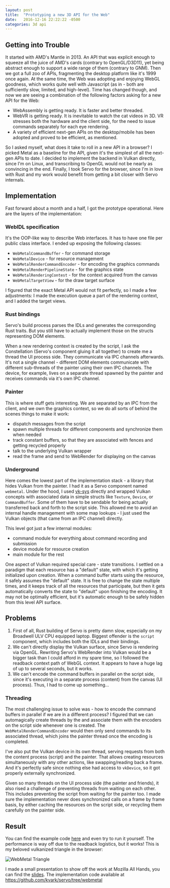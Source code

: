 ```yaml
---
layout: post
title:  "Prototyping a new 3D API for the Web"
date:   2016-12-16 22:22:22 -0500
categories: 3d api
---
```

## Getting into Trouble
It started with AMD's Mantle in 2013. An API that was explicit enough to squeeze all the juice of AMD's cards (contrary to OpenGL/D3D11), yet being abstract enough to support a wide range of them (contrary to GNM). Then we got a full zoo of APIs, fragmenting the desktop platform like it's 1999 once again. At the same time, the Web was adopting and enjoying WebGL goodness, which works quite well with Javascript (as in - both are sufficiently slow, limited, and high-level). Time has changed though, and now we are seeing a combination of the following factors asking for a new API for the Web:
  - WebAssembly is getting ready. It is faster and better threaded.
  - WebVR is getting ready. It is inevitable to watch the cat videos in 3D. VR stresses both the hardware and the client side, for the need to issue commands separately for each eye rendering.
  - A variety of efficient next-gen APIs on the desktop/mobile has been adopted and proved to be efficient, as mentioned.

So I asked myself, what does it take to roll in a new API in a browser? I picked Metal as a baseline for the API, given it's the simplest of all the next-gen APIs to date. I decided to implement the backend in Vulkan directly, since I'm on Linux, and transcribing to OpenGL would not be nearly as convincing in the end. Finally, I took Servo for the browser, since I'm in love with Rust and my work would benefit from getting a bit closer with Servo internals.

## Implementation
Fast forward about a month and a half, I got the prototype operational. Here are the layers of the implementation:

### WebIDL specification

It's the OOP-like way to describe Web interfaces. It has to have one file per public class interface. I ended up exposing the following classes:
  - `WebMetalCommandBuffer` - for command storage
  - `WebMetalDevice` - for resource management
  - `WebMetalRenderCommandEncoder` - for encoding the graphics commands
  - `WebMetalRenderPipelineState` - for the graphics state
  - `WebMetalRenderingContest` - for the context acquired from the canvas
  - `WebMetalTargetView` - for the draw target surface

I figured that the exact Metal API would not fit perfectly, so I made a few adjustments: I made the execution queue a part of the rendering context, and I added the target views.

### Rust bindings

Servo's build process parses the IDLs and generates the corresponding Rust traits. But you still have to actually implement those on the structs representing DOM elements.

When a new rendering context is created by the script, I ask the Constellation (Servo's component gluing it all together) to create me a 
thread the UI process side. They communicate via IPC channels afterwards. It's not a single channel - different DOM elements communicate with different sub-threads of the painter using their own IPC channels. The device, for example, lives on a separate thread spawned by the painter and receives commands via it's own IPC channel.

### Painter

This is where stuff gets interesting. We are separated by an IPC from the client, and we own the graphics context, so we do all sorts of behind the scenes things to make it work:
  - dispatch messages from the script
  - spawn multiple threads for different components and synchronize them when needed
  - track constant buffers, so that they are associated with fences and getting recycled properly
  - talk to the underlying Vulkan wrapper
  - read the frame and send to WebRender for displaying on the canvas

### Underground

Here comes the lowest part of the implementation stack - a library that hides Vulkan from the painter. I had it as a Servo component named `webmetal`. Under the hood, I used [vk-sys](https://crates.io/crates/vk-sys) directly and wrapped Vulkan concepts with associated data in simple structs like `Texture`, `Device`, or `CommandBuffer`. Some of them have to be sendable for being actually transferred back and forth to the script side. This allowed me to avoid an internal handle management with some map lookups - I just used the Vulkan objects (that came from an IPC channel) directly.

This level got just a few internal modules:
  - command module for everything about command recording and submission
  - device module for resource creation
  - main module for the rest

One aspect of Vulkan required special care - state transitions. I settled on a paradigm that each resource has a "default" state, with which it's getting initialized upon creation. When a command buffer starts using the resource, it safely assumes the "default" state. It is free to change the state multiple times, and it keeps track of all the resources that participate, but then it gets automatically converts the state to "default" upon finishing the encoding. It may not be optimally efficient, but it's automatic enough to be safely hidden from this level API surface.

## Problems

 1. First of all, Rust building of Servo is pretty damn slow, especially on my Broadwell ULV CPU equipped laptop. Biggest offender is the `script` component, which includes both the IDLs and their bindings.
 2. We can't directly display the Vulkan surface, since Servo is rendering via OpenGL. Rewriting Servo's WebRender into Vulkan would be a bigger task than I could afford in my spare time, so I followed the readback context path of WebGL context. It appears to have a huge lag of up to several seconds, but it works.
 3. We can't encode the command buffers in parallel on the script side, since it's executing in a separate process (content) from the canvas (UI process). Thus, I had to come up something...
 
### Threading

The most challenging issue to solve was - how to encode the command buffers in parallel if we are in a different process? I figured that we can automagically create threads by the 
and associate them with the encoders on the script side whenever one is created. The `WebMetalRenderCommandEncoder` would then only send commands to its associated thread, which joins the painter thread once the encoding is completed.

I've also put the Vulkan device in its own thread, serving requests from both the content process (script) and the painter. That allows creating resources simultaneously with any other actions, like swapping/reading back a frame. And it's perfectly safe since nothing else had access to `vkDevice`, so it got properly externally synchronized.

Given so many threads on the UI process side (the painter and friends), it also rised a challenge of preventing threads from waiting on each other. This includes preventing the script from waiting for the painter too. I made sure the implementation never does synchronized calls on a frame by frame basis, by either caching the resources on the script side, or recycling them carefully on the painter side.

## Result

You can find the example code [here](https://github.com/kvark/slides/blob/master/data/webmetal/test2-triangle.html) and even try to run it yourself. The performance is way off due to the readback logistics, but it works! This is my beloved vulkanized triangle in the browser:

![WebMetal Triangle](https://github.com/kvark/slides/raw/master/data/webmetal/triangle.png)

I made a small presentation to show off the work at Mozilla All Hands, you can find the [slides](https://github.com/kvark/slides/blob/master/WebMetal_HawaiiAllHands.pdf). The implementation code available at https://github.com/kvark/servo/tree/webmetal
